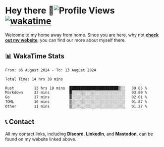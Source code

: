 # Hey there :wave:![Profile Views](https://komarev.com/ghpvc/?username=skifli) [![wakatime](https://wakatime.com/badge/user/b4317b02-0c6d-457b-82a4-a448b8a8d1df.svg)](https://wakatime.com/@b4317b02-0c6d-457b-82a4-a448b8a8d1df)

Welcome to my home away from home. Since you are here, why not [**check out my website**](https://skifli.github.io); you can find our more about myself there.

## 📊 WakaTime Stats

<!--START_SECTION:waka-->

```txt
From: 06 August 2024 - To: 13 August 2024

Total Time: 14 hrs 38 mins

Rust         13 hrs 19 mins  ██████████████████████▒░░   89.85 %
Markdown     33 mins         █░░░░░░░░░░░░░░░░░░░░░░░░   03.80 %
Go           17 mins         ▓░░░░░░░░░░░░░░░░░░░░░░░░   02.01 %
TOML         16 mins         ▒░░░░░░░░░░░░░░░░░░░░░░░░   01.87 %
Other        11 mins         ▒░░░░░░░░░░░░░░░░░░░░░░░░   01.27 %
```

<!--END_SECTION:waka-->

## 📞 Contact

All my contact links, including **Discord**, **LinkedIn**, and **Mastodon**, can be found on my website linked above.

